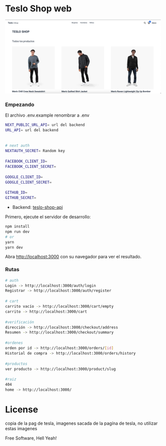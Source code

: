 # Teslo Shop web

<img src="./img.png">

### Empezando

El archivo .env.example renombrar a .env

```bash
NEXT_PUBLIC_URL_API= url del backend
URL_API= url del backend


# next auth
NEXTAUTH_SECRET= Random key

FACEBOOK_CLIENT_ID=
FACEBOOK_CLIENT_SECRET=

GOOGLE_CLIENT_ID=
GOOGLE_CLIENT_SECRET=

GITHUB_ID=
GITHUB_SECRET=
```

* Backend: [teslo-shop-api](https://github.com/jonathanleivag/teslo-shop-api)

Primero, ejecute el servidor de desarrollo:

```bash
npm install
npm run dev
# or
yarn
yarn dev
```

Abra [http://localhost:3000](http://localhost:3000) con su navegador para ver el resultado.

### Rutas

```bash
# auth
Login -> http://localhost:3000/auth/login
Registrar -> http://localhost:3000/auth/register

# cart
carrito vacío -> http://localhost:3000/cart/empty
carrito -> http://localhost:3000/cart

#verificación
dirección -> http://localhost:3000/checkout/address
Resumen -> http://localhost:3000/checkout/summary

#ordenes
orden por id -> http://localhost:3000/orders/[id]
Historial de compra -> http://localhost:3000/orders/history

#productos
ver producto -> http://localhost:3000/product/slug

#raiz
404
home -> http://localhost:3000/
```

# License

copia de la pag de tesla, imagenes sacada de la pagína de tesla, no utilizar estas imagenes

Free Software, Hell Yeah!